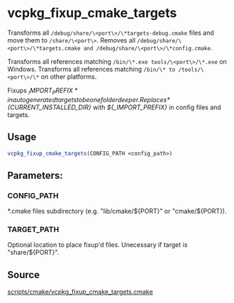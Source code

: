 # vcpkg_fixup_cmake_targets

Transforms all `/debug/share/\<port\>/\*targets-debug.cmake` files and move them to `/share/\<port\>`.
Removes all `/debug/share/\<port\>/\*targets.cmake and /debug/share/\<port\>/\*config.cmake`.

Transforms all references matching `/bin/\*.exe tools/\<port\>/\*.exe` on Windows.
Transforms all references matching `/bin/\* to /tools/\<port\>/\*` on other platforms.

Fixups *${_IMPORT_PREFIX}* in auto generated targets to be one folder deeper. 
Replaces *${CURRENT_INSTALLED_DIR}* with *${_IMPORT_PREFIX}* in config files and targets.


## Usage
```cmake
vcpkg_fixup_cmake_targets(CONFIG_PATH <config_path>)
```

## Parameters:
### CONFIG_PATH
*.cmake files subdirectory (e.g. "lib/cmake/${PORT}" or "cmake/${PORT}).
### TARGET_PATH
Optional location to place fixup'd files. Unecessary if target is "share/${PORT}".

## Source
[scripts/cmake/vcpkg_fixup_cmake_targets.cmake](https://github.com/microsoft/vcpkg/blob/master/scripts/cmake/vcpkg_fixup_cmake_targets.cmake)
